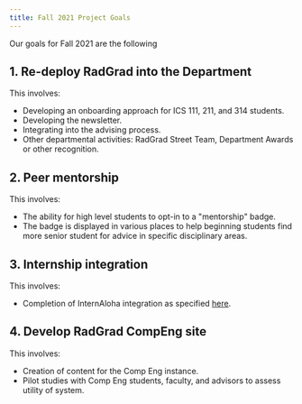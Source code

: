 ```yaml
---
title: Fall 2021 Project Goals
---
```


Our goals for Fall 2021 are the following

## 1. Re-deploy RadGrad into the Department

This involves:

  * Developing an onboarding approach for ICS 111, 211, and 314 students.
  * Developing the newsletter.
  * Integrating into the advising process.
  * Other departmental activities: RadGrad Street Team, Department Awards or other recognition.

## 2. Peer mentorship

This involves:

  * The ability for high level students to opt-in to a "mentorship" badge.
  * The badge is displayed in various places to help beginning students find more senior student for advice in specific disciplinary areas.

## 3. Internship integration

This involves:

  * Completion of InternAloha integration as specified [here](../developers/internaloha/design-issues).

## 4. Develop RadGrad CompEng site

This involves:

  * Creation of content for the Comp Eng instance.
  * Pilot studies with Comp Eng students, faculty, and advisors to assess utility of system.